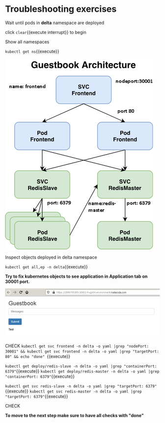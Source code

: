 # Troubleshooting exercises 

Wait until pods in **delta** namespace are deployed

click ```clear```{{execute interrupt}} to begin

Show all namespaces

`kubectl get ns`{{execute}}

![Guestbook architecture](./assets/guestbook-architecture.png)

Inspect objects deployed in delta namespace

`kubectl get all,ep -n delta`{{execute}}


**Try to fix kubernetes objects to see application in Application tab on 30001 port.**

![Web application](./assets/guestbook-web.png)

CHECK
`kubectl get svc frontend -n delta -o yaml |grep "nodePort: 30001" && kubectl get svc frontend -n delta -o yaml |grep "targetPort: 80" && echo "done" `{{execute}}


`kubectl get deploy/redis-slave -n delta -o yaml |grep "containerPort: 6379"`{{execute}}
`kubectl get deploy/redis-master -n delta -o yaml |grep "containerPort: 6379"`{{execute}}

`kubectl get svc redis-slave -n delta -o yaml |grep "targetPort: 6379"`{{execute}}
`kubectl get svc redis-master -n delta -o yaml |grep "targetPort: 6379"`{{execute}}

CHECK



**To move to the next step make sure to have all checks with "done"**
